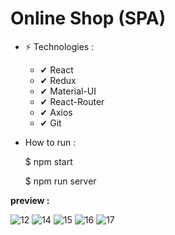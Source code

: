 # Online Shop (SPA)

- ⚡  Technologies : 
     - ✔  React
     - ✔  Redux
     - ✔  Material-UI
     - ✔  React-Router
     - ✔  Axios
     - ✔  Git

- How to run :

  $ npm start
  
  $ npm run server

**preview :**

<img src="https://i.ibb.co/4Fmxy0b/12.png" alt="12" border="0">

<img src="https://i.ibb.co/C0L493H/14.png" alt="14" border="0">

<img src="https://i.ibb.co/02vTHWW/15.png" alt="15" border="0">

<img src="https://i.ibb.co/7QyVn9X/16.png" alt="16" border="0">

<img src="https://i.ibb.co/XCTGfT4/17.png" alt="17" border="0">

